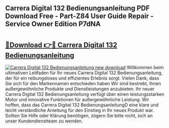 ## Carrera Digital 132 Bedienungsanleitung PDF Download Free - Part-Z84 User Guide Repair - Service Owner Edition P7dNA

# <h2><a href="http://df5t0l3.blite.top/?on=Carrera+Digital+132+Bedienungsanleitung">🔗Download 👉🔴 Carrera Digital 132 Bedienungsanleitung</a></h2>

[![Carrera Digital 132 Bedienungsanleitung new download](https://i.imgur.com/lujVjoI.png)](http://df5t0l3.blite.top/?on=Carrera+Digital+132+Bedienungsanleitung)
Willkommen beim ultimativen Leitfaden für Ihr neues Carrera Digital 132 Bedienungsanleitung, der für ein reibungsloses und effizientes Erlebnis sorgt. Vielen Dank, dass Sie sich für den Markennamen entschieden haben Wir sind bestrebt, Ihnen außergewöhnliche Produkte und Dienstleistungen anzubieten. Ihr neuer Carrera Digital 132 Bedienungsanleitung verfügt über einen leistungsstarken Motor und innovative Funktionen für außergewöhnliche Leistung. Wir hoffen, dass das Carrera Digital 132 BedienungsanleitungD eine klare und leicht verständliche Anleitung für den Einstieg in Ihr neues Produkt war. Sollten Sie Hilfe oder Klärung benötigen, zögern Sie bitte nicht, sich an unser Kundendienstteam zu wenden.
